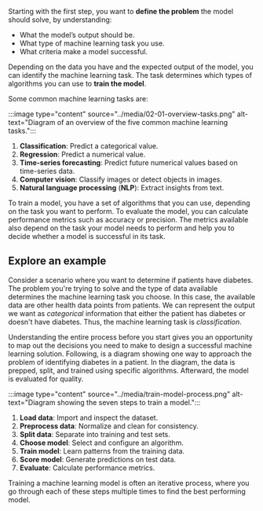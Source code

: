 Starting with the first step, you want to **define the problem** the model should solve, by understanding:

- What the model’s output should be.
- What type of machine learning task you use.
- What criteria make a model successful.

Depending on the data you have and the expected output of the model, you can identify the machine learning task. The task determines which types of algorithms you can use to **train the model**.

Some common machine learning tasks are:

:::image type="content" source="../media/02-01-overview-tasks.png" alt-text="Diagram of an overview of the five common machine learning tasks.":::

1. **Classification**: Predict a categorical value.
2. **Regression**: Predict a numerical value.
3. **Time-series forecasting**: Predict future numerical values based on time-series data.
4. **Computer vision**: Classify images or detect objects in images.
5. **Natural language processing** (**NLP**): Extract insights from text.

To train a model, you have a set of algorithms that you can use, depending on the task you want to perform. To evaluate the model, you can calculate performance metrics such as accuracy or precision. The metrics available also depend on the task your model needs to perform and help you to decide whether a model is successful in its task.

## Explore an example

Consider a scenario where you want to determine if patients have diabetes. The problem you're trying to solve and the type of data available determines the machine learning task you choose. In this case, the available data are other health data points from patients. We can represent the output we want as *categorical* information that either the patient has diabetes or doesn't have diabetes. Thus, the machine learning task is *classification*.

Understanding the entire process before you start gives you an opportunity to map out the decisions you need to make to design a successful machine learning solution. Following, is a diagram showing one way to approach the problem of identifying diabetes in a patient. In the diagram, the data is prepped, split, and trained using specific algorithms. Afterward, the model is evaluated for quality.

:::image type="content" source="../media/train-model-process.png" alt-text="Diagram showing the seven steps to train a model.":::

1. **Load data**: Import and inspect the dataset.
1. **Preprocess data**: Normalize and clean for consistency.
1. **Split data**: Separate into training and test sets.
1. **Choose model**: Select and configure an algorithm.
1. **Train model**: Learn patterns from the training data.
1. **Score model**: Generate predictions on test data.
1. **Evaluate**: Calculate performance metrics.

Training a machine learning model is often an iterative process, where you go through each of these steps multiple times to find the best performing model.

